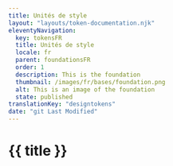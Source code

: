 ```yaml
---
title: Unités de style
layout: "layouts/token-documentation.njk"
eleventyNavigation:
  key: tokensFR
  title: Unités de style
  locale: fr
  parent: foundationsFR
  order: 1
  description: This is the foundation
  thumbnail: /images/fr/bases/foundation.png
  alt: This is an image of the foundation
  state: published
translationKey: "designtokens"
date: "git Last Modified"
---
```


# {{ title }}
